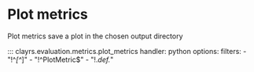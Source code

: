 # Plot metrics

Plot metrics save a plot in the chosen output directory

::: clayrs.evaluation.metrics.plot_metrics
    handler: python
    options:
        filters:
        - "!^_[^_]"
        - "!^PlotMetric$"
        - "!.*def.*"